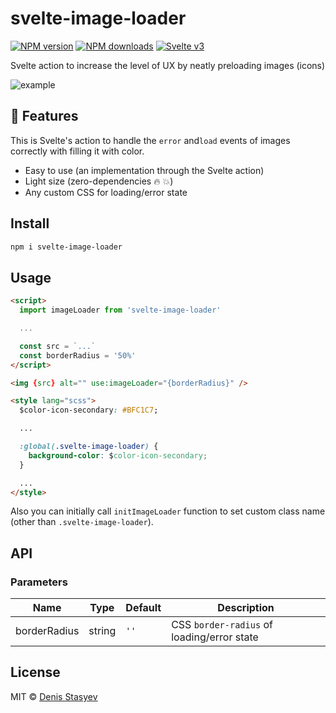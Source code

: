 # svelte-image-loader

[![NPM version](https://img.shields.io/npm/v/svelte-image-loader.svg?style=flat)](https://www.npmjs.com/package/svelte-image-loader) [![NPM downloads](https://img.shields.io/npm/dm/svelte-image-loader.svg?style=flat)](https://www.npmjs.com/package/svelte-image-loader) [![Svelte v3](https://img.shields.io/badge/svelte-v3-blueviolet.svg)](https://svelte.dev)

Svelte action to increase the level of UX by neatly preloading images (icons)

![example](https://user-images.githubusercontent.com/25938785/90069131-846ea580-dcfa-11ea-9ff5-0844e65af73f.gif)

## :rocket: Features

This is Svelte's action to handle the `error` and`load` events of images correctly with filling it with color.

- Easy to use (an implementation through the Svelte action)
- Light size (zero-dependencies :fire: :boom:)
- Any custom CSS for loading/error state

## Install

```bash
npm i svelte-image-loader
```

## Usage

```html
<script>
  import imageLoader from 'svelte-image-loader'

  ...

  const src = `...`
  const borderRadius = '50%'
</script>

<img {src} alt="" use:imageLoader="{borderRadius}" />

<style lang="scss">
  $color-icon-secondary: #BFC1C7;

  ...

  :global(.svelte-image-loader) {
  	background-color: $color-icon-secondary;
  }

  ...
</style>
```

Also you can initially call `initImageLoader` function to set custom class name (other than `.svelte-image-loader`).

## API

### Parameters

| Name         | Type   | Default | Description                                |
| ------------ | ------ | ------- | ------------------------------------------ |
| borderRadius | string | `''`    | CSS `border-radius` of loading/error state |

## License

MIT &copy; [Denis Stasyev](https://github.com/denisstasyev)
